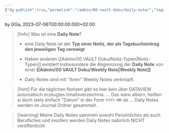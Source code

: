 ```yaml
---
{"dg-publish":true,"permalink":"/admin/00-vault-doku/daily-note/","tags":["class/admin"],"noteIcon":""}
---
```


by GGa, 2023-07-06T00:00:00.000+02:00  

> [!info] Was ist eine **Daily Note**?
> - eine Daily Note ist der **Typ einer Notiz, der als Tagebucheintrag den jeweiligen Tag verewigt** 
> 
> - Neben anderen [[Admin/00 VAULT Doku/Notiz-Typen\|Notiz-Typen]] existiert insbesondere die Abgrenzung der **Daily Note** von einer **[[Admin/00 VAULT Doku/Weekly Note\|Weekly Note]]**
> - Daily Notes sind mit "ihren" Weekly Notes verknüpft.

> [!hint] Für die täglichen Notizen gibt es hier kein über DATAVIEW automatisch erzeugtes Inhaltsverzeichnis. ... Das wäre albern, heißen si doch stets einfach "Datum" in der Form `YYYY-MM-DD` ... Daily Notes werden im Journal Ordner gesammelt. 

> [!warning] Meine Daily Notes sammeln sowohl Persönliches als auch Berufliches und insofern werden Daily Notes natürlich NICHT veröffentlicht 

